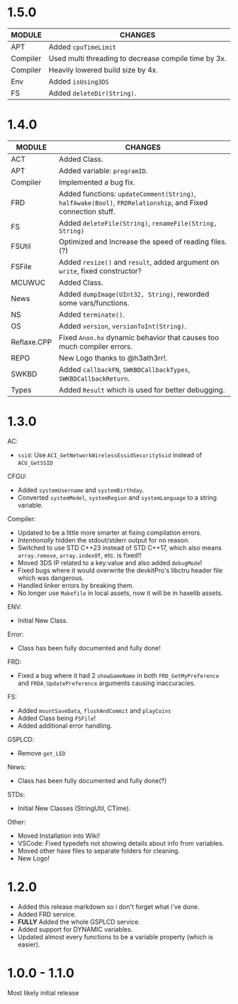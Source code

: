 # 1.5.0

MODULE      | CHANGES
------------|---------
APT         | Added `cpuTimeLimit`
Compiler    | Used multi threading to decrease compile time by 3x.
Compiler    | Heavily lowered build size by 4x.
Env         | Added `isUsing3DS`
FS          | Added `deleteDir(String)`.

# 1.4.0

MODULE      | CHANGES
------------|---------
ACT         | Added Class.
APT         | Added variable: `programID`.
Compiler    | Implemented a bug fix.
FRD         | Added functions: `updateComment(String)`, `halfAwake(Bool)`, `FRDRelationship`, and Fixed connection stuff.
FS          | Added `deleteFile(String)`, `renameFile(String, String)`
FSUtil      | Optimized and Increase the speed of reading files. (?)
FSFile      | Added `resize()` and `result`, added argument on `write`, fixed constructor?
MCUWUC      | Added Class.
News        | Added `dumpImage(UInt32, String)`, reworded some vars/functions.
NS          | Added `terminate()`.
OS          | Added `version`, `versionToInt(String)`.
Reflaxe.CPP | Fixed `Anon.hx` dynamic behavior that causes too much compiler errors.
REPO        | New Logo thanks to @h3ath3rr!.
SWKBD       | Added `callbackFN`, `SWKBDCallbackTypes`, `SWKBDCallbackReturn`.
Types       | Added `Result` which is used for better debugging.

# 1.3.0

AC:
- `ssid`: Use `ACI_GetNetworkWirelessEssidSecuritySsid` instead of `ACU_GetSSID`

CFGU:
- Added `systemUsername` and `systemBirthday`.
- Converted `systemModel`, `systemRegion` and `systemLanguage` to a string variable.

Compiler:
- Updated to be a little more smarter at fixing compilation errors.
- *Intentionally* hidden the stdout/stderr output for no reason.
- Switched to use STD C++23 instead of STD C++17, which also means `array.remove`, `array.indexOf`, etc. is fixed!!
- Moved 3DS IP related to a key:value and also added `debugMode`!
- Fixed bugs where it would overwrite the devkitPro's libctru header file which was dangerous.
- Handled linker errors by breaking them.
- No longer use `Makefile` in local assets, now it will be in haxelib assets.

ENV:
- Initial New Class.

Error:
- Class has been fully documented and fully done!

FRD:
- Fixed a bug where it had 2 `showGameName` in both `FRD_GetMyPreference` and `FRDA_UpdatePreference` arguments causing inaccuracies.

FS:
- Added `mountSaveData`, `flushAndCommit` and `playCoins`
- Added Class being `FSFile`!
- Added additional error handling.

GSPLCD:
- Remove `get_LED`

News:
- Class has been fully documented and fully done(?)

STDs:
- Initial New Classes (StringUtil, CTime).

Other:
- Moved Installation into Wiki!
- VSCode: Fixed typedefs not showing details about info from variables.
- Moved other haxe files to separate folders for cleaning.
- New Logo!

# 1.2.0

- Added this release markdown so i don't forget what i've done.
- Added FRD service.
- **FULLY** Added the whole GSPLCD service.
- Added support for DYNAMIC variables.
- Updated almost every functions to be a variable property (which is easier).

# 1.0.0 - 1.1.0

Most likely initial release